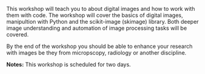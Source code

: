 This workshop will teach you to about digital images and how to work with them with code. 
The workshop will cover the basics of digital images, manipultion with Python and the scikit-image (skimage) library. Both deeper image understanding and automation of image processing tasks will be covered.

By the end of the workshop you should be able to enhance your research with images be they from micropscopy, radiology or another discipline.

**Notes:** This workshop is scheduled for two days. 

